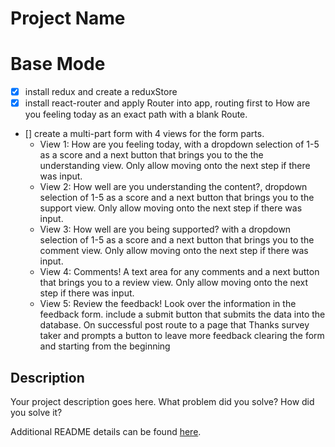 # Project Name

<!-- REDUX FEEDBACK LOOP -->

# Base Mode
- [x] install redux and create a reduxStore
- [x] install react-router and apply Router into app, routing first to How are you feeling today as an exact path with a blank Route.
- [] create a multi-part form with 4 views for the form parts.
    - View 1: How are you feeling today, with a dropdown selection of 1-5 as a score and a next button that brings you to the the understanding view. Only allow moving onto the next step if there was input.
    - View 2: How well are you understanding the content?, dropdown selection of 1-5 as a score and a next button that brings you to the support view. Only allow moving onto the next step if there was input.
    - View 3: How well are you being supported? with a dropdown selection of 1-5 as a score and a next button that brings you to the comment view. Only allow moving onto the next step if there was input.
    - View 4: Comments! A text area for any comments and a next button that brings you to a review view. Only allow moving onto the next step if there was input.
    - View 5: Review the feedback! Look over the information in the feedback form. include a submit button that submits the data into the database. On successful post route to a page that Thanks survey taker and prompts a button to leave more feedback clearing the form and starting from the beginning

## Description

Your project description goes here. What problem did you solve? How did you solve it?

Additional README details can be found [here](https://github.com/PrimeAcademy/readme-template/blob/master/README.md).
